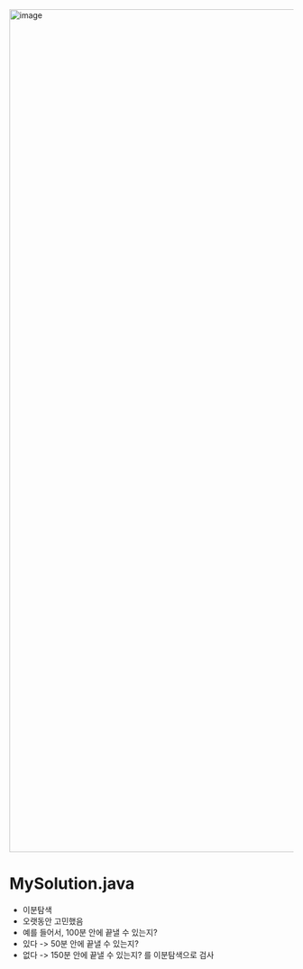 <img width="1496" alt="image" src="https://user-images.githubusercontent.com/48542327/94908070-1c5b6500-04dc-11eb-86be-6eba8a3c1edd.png">

# MySolution.java
* 이분탐색
* 오랫동안 고민했음
* 예를 들어서, 100분 안에 끝낼 수 있는지?
* 있다 -> 50분 안에 끝낼 수 있는지?
* 없다 -> 150분 안에 끝낼 수 있는지? 를 이분탐색으로 검사
